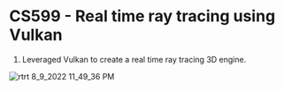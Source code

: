 # CS599 - Real time ray tracing using Vulkan #

1) Leveraged Vulkan to create a real time ray tracing 3D engine.


![rtrt 8_9_2022 11_49_36 PM](https://user-images.githubusercontent.com/15943818/232261165-0cbf6078-48a6-4649-80f0-bb58ef4a88b4.png)

